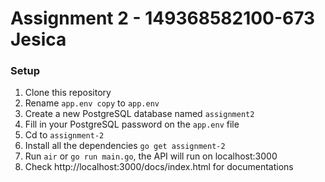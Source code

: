 # Assignment 2 - 149368582100-673 Jesica
### Setup
1. Clone this repository
2. Rename `app.env copy` to `app.env`
3. Create a new PostgreSQL database named `assignment2`
4. Fill in your PostgreSQL password on the `app.env` file
5. Cd to `assignment-2`
6. Install all the dependencies `go get assignment-2`
7. Run `air` or `go run main.go`, the API will run on localhost:3000
8. Check http://localhost:3000/docs/index.html for documentations